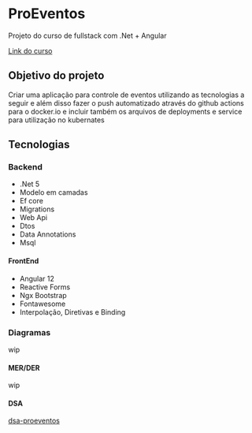 # ProEventos

Projeto do curso de fullstack com .Net + Angular

[Link do curso](https://www.udemy.com/course/angular-dotnetcore-efcore/)

## Objetivo do projeto

Criar uma aplicação para controle de eventos utilizando as tecnologias a seguir e além disso fazer o push automatizado através do github actions para o docker.io e incluir também os arquivos de deployments e service para utilização no kubernates

## Tecnologias

### Backend

- .Net 5
- Modelo em camadas
- Ef core
- Migrations
- Web Api
- Dtos
- Data Annotations
- Msql

#### FrontEnd

- Angular 12
- Reactive Forms
- Ngx Bootstrap
- Fontawesome
- Interpolação, Diretivas e Binding

### Diagramas

wip

#### MER/DER

wip

#### DSA

[dsa-proeventos](https://user-images.githubusercontent.com/24505963/138283271-2858b093-8da7-447d-a03f-c186cf77eb7f.png)

